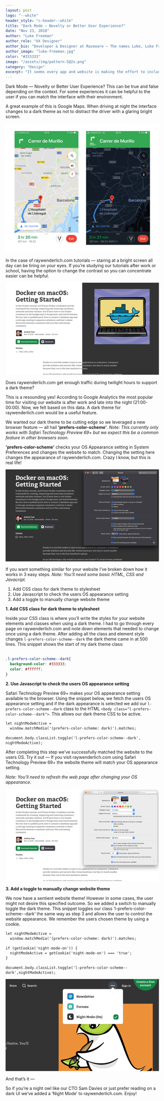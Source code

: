 ```yaml
---
layout: post
logo: "--white"
header_style: "c-header--white"
title: "Dark Mode — Novelty or Better User Experience?"
date: "Nov 23, 2018"
author: "Luke Freeman"
author_role: "UX Designer"
author_bio: "Developer & Designer at Razeware — The names Luke, Luke Freeman..."
author_image: "luke-freeman.jpg"
color: "#333333"
image: "/assets/img/pattern-5@2x.png"
category: "Design"
excerpt: "It seems every app and website is making the effort to include a dark mode recently. Is this just a novelty or a feature founded in better usability?"
---
```


Dark Mode — Novelty or Better User Experience? This can be true and false depending on the context. For some experiences it can be helpful to the user if you can match the interface with their environment.

A great example of this is Google Maps. When driving at night the interface changes to a dark theme as not to distract the driver with a glaring bright screen.

![](assets/img/2018-12-06/google-maps-night-node@2x.png)

In the case of raywenderlich.com tutorials — staring at a bright screen all day can be tiring on your eyes. If you’re studying our tutorials after work or school, having the option to change the contrast so you can concentrate easier can be helpful.

![](assets/img/2018-12-06/raywenderlich-choose-theme@2x.png)

Does raywenderlich.com get enough traffic during twilight hours to support a dark theme?

This is a resounding yes! According to Google Analytics the most popular time for visiting our website is after work and late into the night (21:00-00:00). Now, we felt based on this data. A dark theme for raywenderlich.com would be a useful feature.

We wanted our dark theme to be cutting edge so we leveraged a new browser feature — all hail **‘prefers-color-scheme’**. _Note: This currently only works with Safari Technology Preview 69+ but we expect this be a common feature in other browsers soon._

**'prefers-color-scheme'** checks your OS Appearance setting in System Preferences and changes the website to match. Changing the setting here changes the appearance of raywenderlich.com. Crazy I know, but this is real life!

![](assets/img/2018-12-06/raywenderlich-dark-theme@2x.png)

If you want something similar for your website I’ve broken down how it works in 3 easy steps. _Note: You'll need some basic HTML, CSS and Javacript._

1. Add CSS class for dark theme to stylesheet
2. Use Javascript to check the users OS appearance setting
3. Add a toggle to manually change website theme

**1. Add CSS class for dark theme to stylesheet**

Inside your CSS class is where you’ll write the styles for your website elements and classes when using a dark theme. I had to go through every page on raywenderlich.com and note down elements that needed to change once using a dark theme. After adding all the class and element style changes ```l-prefers-color-scheme--dark``` the dark theme came in at 500 lines. This snippet shows the start of my dark theme class:


```css

.l-prefers-color-scheme--dark{
  background-color: #333333;
  color: #ffffff;
}

```


**2.  Use Javascript to check the users OS appearance setting**

Safari Technology Preview 69+ makes your OS appearance setting available to the browser. Using the snippet below, we fetch the users OS appearance setting and if the dark appearance is selected we add our ```l-prefers-color-scheme--dark``` class to the HTML ```<body class="l-prefers-color-scheme--dark">```. This allows our dark theme CSS to be active.

```
let nightModeActive =
  window.matchMedia('(prefers-color-scheme: dark)').matches;

document.body.classList.toggle('l-prefers-color-scheme--dark', nightModeActive);
```

After completing this step we’ve successfully matched the website to the users OS. Try it out — If you visit raywenderlich.com using Safari Technology Preview 69+ the website theme will match your OS appearance setting. 

_Note: You'll need to refresh the web page after changing your OS appearance._

![](assets/img/2018-12-06/raywenderlich-light-theme@2x.png)


**3.  Add a toggle to manually change website theme**

We now have a sentient website theme! However in some cases, the user might not desire this specified outcome. So we added a switch to manually toggle the dark theme. This snippet toggles our class ‘l-prefers-color-scheme--dark’  the same way as step 3 and allows the user to control the website appearance. We remember the users chosen theme by using a cookie.

```
let nightModeActive =
  window.matchMedia('(prefers-color-scheme: dark)').matches;

if (getCookie('night-mode-on')) {
  nightModeActive = getCookie('night-mode-on') === 'true';
}

document.body.classList.toggle('l-prefers-color-scheme--dark',nightModeActive);
```

![](assets/img/2018-12-06/raywenderlich-theme-toggle@2x.png)


And that’s it —

So if you’re a night owl like our CTO Sam Davies or just prefer reading on a dark UI we’ve added a ‘Night Mode’ to raywenderlich.com. Enjoy!



